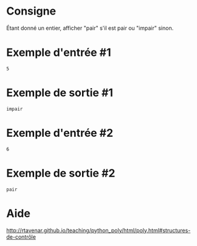 # Consigne

Étant donné un entier, afficher "pair" s'il est pair ou "impair" sinon.

# Exemple d'entrée #1

```
5
```

# Exemple de sortie #1

```
impair
```

# Exemple d'entrée #2

```
6
```

# Exemple de sortie #2

```
pair
```

# Aide

http://rtavenar.github.io/teaching/python_poly/html/poly.html#structures-de-contrôle